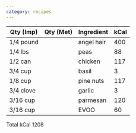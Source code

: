 ```yaml
---
category: recipes
---
```


| Qty (Imp)		| Qty (Met) | Ingredient 		| kCal  |
| ------------- | --------- | ------------ 		| ----- |
| 1/4 pound		| 			| angel hair 		|	400
| 1/4 lbs		| 			| peas 				|	88
| 1/2 can		| 			| chicken 			|	117
| 3/4 cup		| 			| basil 			|	3
| 1/8 cup		| 			| pine nuts 		|	117
| 3/4 clove		| 			| garlic 			|	3
| 3/16 cup		| 			| parmesan 			|	120
| 3/16 cup		| 			| EVOO 				|	60

Total kCal	1208